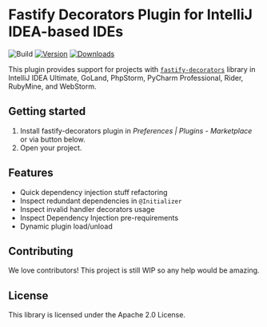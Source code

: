 # Fastify Decorators Plugin for IntelliJ IDEA-based IDEs

![Build](https://github.com/L2jLiga/fastify-decorators-plugin/workflows/Build/badge.svg)
[![Version](https://img.shields.io/jetbrains/plugin/v/13801.svg)](https://plugins.jetbrains.com/plugin/13801)
[![Downloads](https://img.shields.io/jetbrains/plugin/d/13801.svg)](https://plugins.jetbrains.com/plugin/13801)

<!-- Plugin description -->

This plugin provides support for projects with [`fastify-decorators`] library in IntelliJ IDEA Ultimate, GoLand, PhpStorm, PyCharm Professional, Rider, RubyMine, and WebStorm.

## Getting started

1. Install fastify-decorators plugin in *Preferences | Plugins - Marketplace* or via button below.
2. Open your project.

## Features

- Quick dependency injection stuff refactoring
- Inspect redundant dependencies in `@Initializer`
- Inspect invalid handler decorators usage
- Inspect Dependency Injection pre-requirements
- Dynamic plugin load/unload

<!-- Plugin description end -->

## Contributing

We love contributors! This project is still WIP so any help would be amazing.

## License

This library is licensed under the Apache 2.0 License.

[`fastify-decorators`]: https://npmjs.org/package/fastify-decorators
